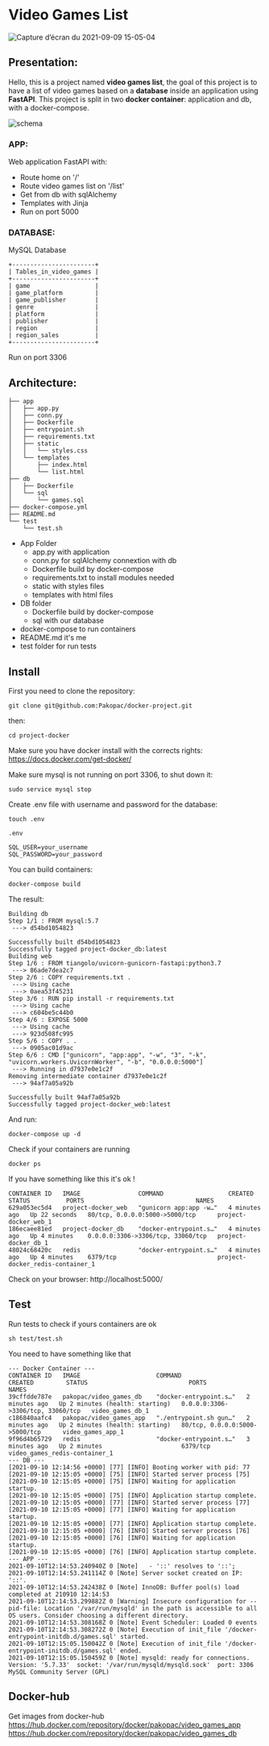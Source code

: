 # Video Games List
![Capture d’écran du 2021-09-09 15-05-04](https://user-images.githubusercontent.com/33722914/132691149-7811732d-93af-4c87-8d4e-2577892497b6.png)

## Presentation:
Hello, this is a project named <b>video games list</b>, the goal of this project is to have a list of video games based on a <b>database</b> inside an application using <b>FastAPI</b>.
This project is split in two <b>docker container</b>: application and db, with a docker-compose.

![schema](https://user-images.githubusercontent.com/33722914/132901680-4455acb5-acd3-43be-9384-1a3da336b3f0.png)

### APP:
Web application FastAPI with:
* Route home on '/'
* Route video games list on '/list'
* Get from db with sqlAlchemy
* Templates with Jinja
* Run on port 5000

### DATABASE:
MySQL Database

```
+-----------------------+
| Tables_in_video_games |
+-----------------------+
| game                  |
| game_platform         |
| game_publisher        |
| genre                 |
| platform              |
| publisher             |
| region                |
| region_sales          |
+-----------------------+
```
Run on port 3306

## Architecture:
```
├── app
│   ├── app.py
│   ├── conn.py
│   ├── Dockerfile
│   ├── entrypoint.sh
│   ├── requirements.txt
│   ├── static
│   │   └── styles.css
│   └── templates
│       ├── index.html
│       └── list.html
├── db
│   ├── Dockerfile
│   └── sql
│       └── games.sql
├── docker-compose.yml
├── README.md
└── test
    └── test.sh
```

* App Folder
    * app.py with application
    * conn.py for sqlAlchemy connextion with db
    * Dockerfile build by docker-compose
    * requirements.txt to install modules needed
    * static with styles files
    * templates with html files
* DB folder
    * Dockerfile build by docker-compose
    * sql with our database
* docker-compose to run containers
* README.md it's me
* test folder for run tests


## Install
First you need to clone the repository:
```
git clone git@github.com:Pakopac/docker-project.git
```
then:
```
cd project-docker
```
Make sure you have docker install with the corrects rights: https://docs.docker.com/get-docker/

Make sure mysql is not running on port 3306, to shut down it:
```
sudo service mysql stop
```
Create .env file with username and password for the database:
```
touch .env
```
```
.env

SQL_USER=your_username
SQL_PASSWORD=your_password
```

You can build containers:
```
docker-compose build
```
The result:
```
Building db
Step 1/1 : FROM mysql:5.7
 ---> d54bd1054823

Successfully built d54bd1054823
Successfully tagged project-docker_db:latest
Building web
Step 1/6 : FROM tiangolo/uvicorn-gunicorn-fastapi:python3.7
 ---> 86ade7dea2c7
Step 2/6 : COPY requirements.txt .
 ---> Using cache
 ---> 0aea53f45231
Step 3/6 : RUN pip install -r requirements.txt
 ---> Using cache
 ---> c604be5c44b0
Step 4/6 : EXPOSE 5000
 ---> Using cache
 ---> 923d508fc995
Step 5/6 : COPY . .
 ---> 0905ac01d9ac
Step 6/6 : CMD ["gunicorn", "app:app", "-w", "3", "-k", "uvicorn.workers.UvicornWorker", "-b", "0.0.0.0:5000"]
 ---> Running in d7937e0e1c2f
Removing intermediate container d7937e0e1c2f
 ---> 94af7a05a92b

Successfully built 94af7a05a92b
Successfully tagged project-docker_web:latest
```
And run:
```
docker-compose up -d
```
Check if your containers are running
```
docker ps
```
If you have something like this it's ok !
```
CONTAINER ID   IMAGE                COMMAND                  CREATED         STATUS          PORTS                               NAMES
629a053ec5d4   project-docker_web   "gunicorn app:app -w…"   4 minutes ago   Up 22 seconds   80/tcp, 0.0.0.0:5000->5000/tcp      project-docker_web_1
186ecaee81ed   project-docker_db    "docker-entrypoint.s…"   4 minutes ago   Up 4 minutes    0.0.0.0:3306->3306/tcp, 33060/tcp   project-docker_db_1
48024c68420c   redis                "docker-entrypoint.s…"   4 minutes ago   Up 4 minutes    6379/tcp                            project-docker_redis-container_1
```

Check on your browser: http://localhost:5000/

## Test
Run tests to check if yours containers are ok
```
sh test/test.sh
```
You need to have something like that
```
--- Docker Container ---
CONTAINER ID   IMAGE                     COMMAND                  CREATED         STATUS                            PORTS                               NAMES
39cffdde787e   pakopac/video_games_db    "docker-entrypoint.s…"   2 minutes ago   Up 2 minutes (health: starting)   0.0.0.0:3306->3306/tcp, 33060/tcp   video_games_db_1
c186840aafc4   pakopac/video_games_app   "./entrypoint.sh gun…"   2 minutes ago   Up 2 minutes (health: starting)   80/tcp, 0.0.0.0:5000->5000/tcp      video_games_app_1
9f96d4b65729   redis                     "docker-entrypoint.s…"   3 minutes ago   Up 2 minutes                      6379/tcp                            video_games_redis-container_1
--- DB ---
[2021-09-10 12:14:56 +0000] [77] [INFO] Booting worker with pid: 77
[2021-09-10 12:15:05 +0000] [75] [INFO] Started server process [75]
[2021-09-10 12:15:05 +0000] [75] [INFO] Waiting for application startup.
[2021-09-10 12:15:05 +0000] [75] [INFO] Application startup complete.
[2021-09-10 12:15:05 +0000] [77] [INFO] Started server process [77]
[2021-09-10 12:15:05 +0000] [77] [INFO] Waiting for application startup.
[2021-09-10 12:15:05 +0000] [77] [INFO] Application startup complete.
[2021-09-10 12:15:05 +0000] [76] [INFO] Started server process [76]
[2021-09-10 12:15:05 +0000] [76] [INFO] Waiting for application startup.
[2021-09-10 12:15:05 +0000] [76] [INFO] Application startup complete.
--- APP ---
2021-09-10T12:14:53.240940Z 0 [Note]   - '::' resolves to '::';
2021-09-10T12:14:53.241114Z 0 [Note] Server socket created on IP: '::'.
2021-09-10T12:14:53.242438Z 0 [Note] InnoDB: Buffer pool(s) load completed at 210910 12:14:53
2021-09-10T12:14:53.299882Z 0 [Warning] Insecure configuration for --pid-file: Location '/var/run/mysqld' in the path is accessible to all OS users. Consider choosing a different directory.
2021-09-10T12:14:53.308168Z 0 [Note] Event Scheduler: Loaded 0 events
2021-09-10T12:14:53.308272Z 0 [Note] Execution of init_file '/docker-entrypoint-initdb.d/games.sql' started.
2021-09-10T12:15:05.150042Z 0 [Note] Execution of init_file '/docker-entrypoint-initdb.d/games.sql' ended.
2021-09-10T12:15:05.150459Z 0 [Note] mysqld: ready for connections.
Version: '5.7.33'  socket: '/var/run/mysqld/mysqld.sock'  port: 3306  MySQL Community Server (GPL)
```

## Docker-hub

Get images from docker-hub\
https://hub.docker.com/repository/docker/pakopac/video_games_app
https://hub.docker.com/repository/docker/pakopac/video_games_db

